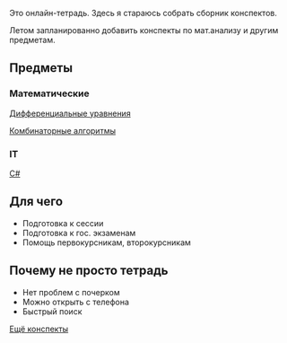 Это онлайн-тетрадь. Здесь я стараюсь собрать сборник конспектов.

Летом запланированно добавить конспекты по мат.анализу и другим предметам.

## Предметы

### Математические

[Дифференциальные уравнения](diffur/)

[Комбинаторные алгоритмы](combalg/)

### IT 

[C#](https://ulearn.me)

## Для чего

* Подготовка к сессии
* Подготовка к гос. экзаменам
* Помощь первокурсникам, второкурсникам

## Почему не просто тетрадь

* Нет проблем с почерком
* Можно открыть с телефона
* Быстрый поиск

[Ещё конспекты](https://github.com/Denchick/logic4humans)